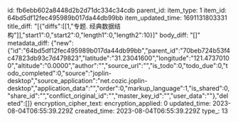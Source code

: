 id: fb6ebb602a8448d2b2d71dc334c34cdb
parent_id: 
item_type: 1
item_id: 64bd5df12fec495989b017da44db99bb
item_updated_time: 1691131803331
title_diff: "[{\"diffs\":[[1,\"专题. 经典数据结构\"]],\"start1\":0,\"start2\":0,\"length1\":0,\"length2\":10}]"
body_diff: "[]"
metadata_diff: {"new":{"id":"64bd5df12fec495989b017da44db99bb","parent_id":"70beb724b53f4c47823db93c7d479823","latitude":"31.23041600","longitude":"121.47370100","altitude":"0.0000","author":"","source_url":"","is_todo":0,"todo_due":0,"todo_completed":0,"source":"joplin-desktop","source_application":"net.cozic.joplin-desktop","application_data":"","order":0,"markup_language":1,"is_shared":0,"share_id":"","conflict_original_id":"","master_key_id":"","user_data":""},"deleted":[]}
encryption_cipher_text: 
encryption_applied: 0
updated_time: 2023-08-04T06:55:39.229Z
created_time: 2023-08-04T06:55:39.229Z
type_: 13
